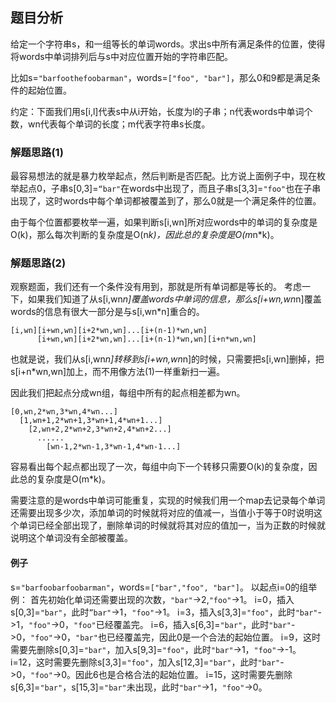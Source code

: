 ## 题目分析

给定一个字符串s，和一组等长的单词words。求出s中所有满足条件的位置，使得将words中单词排列后与s中对应位置开始的字符串匹配。

比如s=`"barfoothefoobarman"`，words=`["foo", "bar"]`，那么0和9都是满足条件的起始位置。

约定：下面我们用s[i,l]代表s中从i开始，长度为l的子串；n代表words中单词个数，wn代表每个单词的长度；m代表字符串s长度。

### 解题思路(1)
最容易想法的就是暴力枚举起点，然后判断是否匹配。比方说上面例子中，现在枚举起点0，子串s[0,3]=`“bar"`在words中出现了，而且子串s[3,3]=`"foo"`也在子串出现了，这时words中每个单词都被覆盖到了，那么0就是一个满足条件的位置。

由于每个位置都要枚举一遍，如果判断s[i,wn]所对应words中的单词的复杂度是O(k)，那么每次判断的复杂度是O(n*k)，因此总的复杂度是O(m*n*k)。

### 解题思路(2)

观察题面，我们还有一个条件没有用到，那就是所有单词都是等长的。
考虑一下，如果我们知道了从s[i,wn*n]覆盖words中单词的信息，那么s[i+wn,wn*n]覆盖words的信息有很大一部分是与s[i,wn*n]重合的。
```
[i,wn][i+wn,wn][i+2*wn,wn]...[i+(n-1)*wn,wn]
	  [i+wn,wn][i+2*wn,wn]...[i+(n-1)*wn,wn][i+n*wn,wn]
``` 
也就是说，我们从s[i,wn*n]转移到s[i+wn,wn*n]的时候，只需要把s[i,wn]删掉，把s[i+n*wn,wn]加上，而不用像方法(1)一样重新扫一遍。

因此我们把起点分成wn组，每组中所有的起点相差都为wn。
```
[0,wn,2*wn,3*wn,4*wn...]
  [1,wn+1,2*wn+1,3*wn+1,4*wn+1...]
    [2,wn+2,2*wn+2,3*wn+2,4*wn+2...]
      ......
        [wn-1,2*wn-1,3*wn-1,4*wn-1...]
```
容易看出每个起点都出现了一次，每组中向下一个转移只需要O(k)的复杂度，因此总的复杂度是O(m*k)。

需要注意的是words中单词可能重复，实现的时候我们用一个map去记录每个单词还需要出现多少次，添加单词的时候就将对应的值减一，当值小于等于0时说明这个单词已经全部出现了，删除单词的时候就将其对应的值加一，当为正数的时候就说明这个单词没有全部被覆盖。

#### 例子
s=`"barfoobarfoobarman"`，words=`["bar","foo", "bar"]`。
以起点i=0的组举例：
首先初始化单词还需要出现的次数，`"bar"`->2,`"foo"`->1。
i=0，插入s[0,3]=`"bar"`，此时`”bar"`->1，`"foo"`->1。
i=3，插入s[3,3]=`"foo"`，此时`"bar"`->1，`"foo"`->0，`"foo"`已经覆盖完。
i=6，插入s[6,3]=`"bar"`，此时`"bar"`->0，`"foo"`->0，`"bar"`也已经覆盖完，因此0是一个合法的起始位置。
i=9，这时需要先删除s[0,3]=`"bar"`，加入s[9,3]=`"foo"`，此时`"bar"`->1，`"foo"`->-1。
i=12，这时需要先删除s[3,3]=`"foo"`，加入s[12,3]=`"bar"`，此时`"bar"`->0，`"foo"`->0。因此6也是合格合法的起始位置。
i=15，这时需要先删除s[6,3]=`"bar"`，s[15,3]=`"bar"`未出现，此时`"bar"`->1，`"foo"`->0。